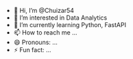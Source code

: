 - 👋 Hi, I’m @Chuizar54
- 👀 I’m interested in Data Analytics
- 🌱 I’m currently learning Python, FastAPI
- 📫 How to reach me ...
- 😄 Pronouns: ...
- ⚡ Fun fact: ...

<!---
Chuizar54/Chuizar54 is a ✨ special ✨ repository because its `README.md` (this file) appears on your GitHub profile.
You can click the Preview link to take a look at your changes.
--->
